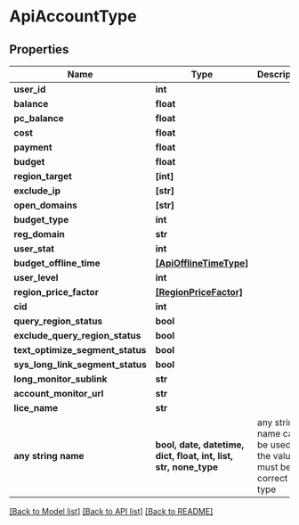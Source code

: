 # ApiAccountType


## Properties
Name | Type | Description | Notes
------------ | ------------- | ------------- | -------------
**user_id** | **int** |  | [optional] 
**balance** | **float** |  | [optional] 
**pc_balance** | **float** |  | [optional] 
**cost** | **float** |  | [optional] 
**payment** | **float** |  | [optional] 
**budget** | **float** |  | [optional] 
**region_target** | **[int]** |  | [optional] 
**exclude_ip** | **[str]** |  | [optional] 
**open_domains** | **[str]** |  | [optional] 
**budget_type** | **int** |  | [optional] 
**reg_domain** | **str** |  | [optional] 
**user_stat** | **int** |  | [optional] 
**budget_offline_time** | [**[ApiOfflineTimeType]**](ApiOfflineTimeType.md) |  | [optional] 
**user_level** | **int** |  | [optional] 
**region_price_factor** | [**[RegionPriceFactor]**](RegionPriceFactor.md) |  | [optional] 
**cid** | **int** |  | [optional] 
**query_region_status** | **bool** |  | [optional] 
**exclude_query_region_status** | **bool** |  | [optional] 
**text_optimize_segment_status** | **bool** |  | [optional] 
**sys_long_link_segment_status** | **bool** |  | [optional] 
**long_monitor_sublink** | **str** |  | [optional] 
**account_monitor_url** | **str** |  | [optional] 
**lice_name** | **str** |  | [optional] 
**any string name** | **bool, date, datetime, dict, float, int, list, str, none_type** | any string name can be used but the value must be the correct type | [optional]

[[Back to Model list]](../README.md#documentation-for-models) [[Back to API list]](../README.md#documentation-for-api-endpoints) [[Back to README]](../README.md)


